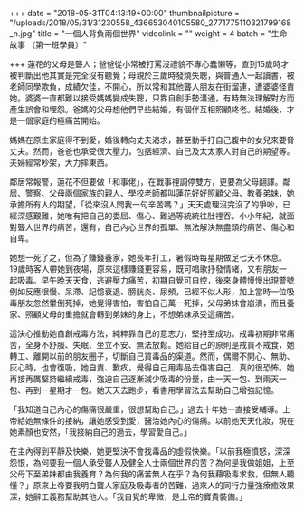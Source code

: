 +++
date = "2018-05-31T04:13:19+00:00"
thumbnailpicture = "/uploads/2018/05/31/31230558_436653040105580_2771775110321799168_n.jpg"
title = "一個人背負兩個世界"
videolink = ""
weight = 4 
batch =  "生命故事 （第一班學員）" 


+++
蓮花的父母是聾人；爸爸從小常被打罵沒禮貌不專心蠢懶等，直到15歲時才被判斷出他其實是完全沒有聽覺；母親於三歲時發燒失聰，與普通人一起讀書，被老師同學欺負，成績欠佳，不開心，所以常和其他聾人朋友在街溜連，遭婆婆怪責她。婆婆一直都難以接受媽媽變成失聰，只靠自創手勢溝通，有時無法理解對方而產生誤會和埋怨。爸媽的父母想他們早些結婚，有個伴互相照顧終老。結婚後，才是一個家庭的極痛苦開始。

媽媽在原生家庭得不到愛，婚後轉向丈夫渴求，甚至動手打自己腹中的女兒來要脅丈夫。然而，爸爸也承受很大壓力，包括經濟、自己及太太家人對自己的期望等。夫婦經常吵架，大力摔東西。

鄰居常報警，蓮花不但要做「和事佬」，在戰事𥚃調停雙方，更要為父母翻譯。鄰居、警察、父母兩個家族的親人、學校老師都叫蓮花好好照顧父母、教養弟妹，她承擔所有人的期望，「從來沒人問我一句辛苦嗎？」天天處理沒完沒了的爭吵，已經深感艱難，她唯有把自己的委屈、傷心、難過等統統往肚𥚃吞。小小年紀，就面對聾人世界的痛苦，還有，自己內心世界的孤單、無法解決無盡頭的痛苦、傷心和自卑。

她想一死了之，但為了賺錢養家，她長年打工，暑假時每星期做足七天不休息。19歲時客人帶她到夜場，原來這樣賺錢更容易，既可唱歌抒發情緒，又有朋友一起吸毒。早午晚天天食，逃避壓力痛苦，初期自覺可自控，後來身體慢慢出現警號例如反應很慢、呆滯、記憶衰退、膀胱炎、尿頻，已經不似人形，加上當時一位吸毒朋友忽然暈倒死掉，她覺得害怕，害怕自己萬一死掉，父母弟妹會崩潰，而且養家、照顧父母的重擔就會轉到弟妹的身上，不想弟妹承受這痛苦。

這決心推動她自創戒毒方法，純粹靠自己的意志力，堅持至成功。戒毒初期非常痛苦，全身不舒服、失眠、坐立不安、無法放鬆。她給自己的原則是戒買不戒食，她轉工、離開以前的朋友圈子，切斷自己買毒品的渠道。然而，偶爾不開心、無助、灰心時，也會復吸，她自責、歉疚，覺得自己用毒品去傷害自己，真的很恐怖。她再接再厲堅持繼續戒毒，強迫自己逐漸減少吸毒的份量，由一天一包、到兩天一包、再到一星期才一包。她天天去跑步，看書用學習法去幫助自己增強記憶。

「我知道自己內心的傷痛很嚴重，很想幫助自己。」過去十年她一直接受輔導。上帝給她無條件的接納，讓她感受到愛，醫治她內心的傷痛。以前她天天化妝，現在她素顏也安然，「我接納自己的過去，學習愛自己。」

在主內得到平靜及快樂，她更堅決不會找毒品的虛假快樂。「以前我極憤怒，深深怨恨，為何要我一個人承受聾人及健全人士兩個世界的苦？為何是我做姐姐，上至父母下至弟妹都由我養育？為何我的痛苦無人在乎？為何我藉吸毒求救，但無人聽懂？」原來上帝要我明白聾人家庭及吸毒者的苦難，過來人的同行力量強療癒效果深，她辭工義務幫助其他人。「我自覺的卑微，是上帝的寶貴裝備。」